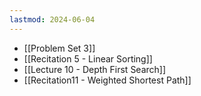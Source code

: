```yaml
---
lastmod: 2024-06-04
---
```


- [[Problem Set 3]]
- [[Recitation 5 - Linear Sorting]]
- [[Lecture 10 - Depth First Search]]
- [[Recitation11 - Weighted Shortest Path]]